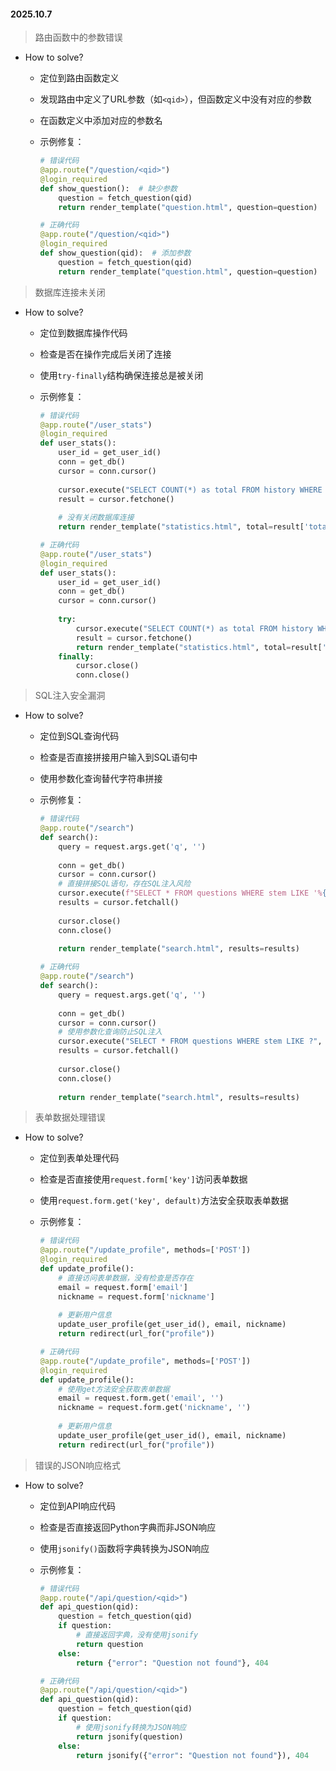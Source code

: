

#### 2025.10.7

> 路由函数中的参数错误

* How to solve?
  * 定位到路由函数定义
  * 发现路由中定义了URL参数（如`<qid>`），但函数定义中没有对应的参数
  * 在函数定义中添加对应的参数名
  * 示例修复：

    ```python
    # 错误代码
    @app.route("/question/<qid>")
    @login_required
    def show_question():  # 缺少参数
        question = fetch_question(qid)
        return render_template("question.html", question=question)
    
    # 正确代码
    @app.route("/question/<qid>")
    @login_required
    def show_question(qid):  # 添加参数
        question = fetch_question(qid)
        return render_template("question.html", question=question)
    ```

> 数据库连接未关闭

* How to solve?
  * 定位到数据库操作代码
  * 检查是否在操作完成后关闭了连接
  * 使用`try-finally`结构确保连接总是被关闭
  * 示例修复：

    ```python
    # 错误代码
    @app.route("/user_stats")
    @login_required
    def user_stats():
        user_id = get_user_id()
        conn = get_db()
        cursor = conn.cursor()
        
        cursor.execute("SELECT COUNT(*) as total FROM history WHERE user_id = ?", (user_id,))
        result = cursor.fetchone()
        
        # 没有关闭数据库连接
        return render_template("statistics.html", total=result['total'])
    
    # 正确代码
    @app.route("/user_stats")
    @login_required
    def user_stats():
        user_id = get_user_id()
        conn = get_db()
        cursor = conn.cursor()
        
        try:
            cursor.execute("SELECT COUNT(*) as total FROM history WHERE user_id = ?", (user_id,))
            result = cursor.fetchone()
            return render_template("statistics.html", total=result['total'])
        finally:
            cursor.close()
            conn.close()
    ```

> SQL注入安全漏洞

* How to solve?
  * 定位到SQL查询代码
  * 检查是否直接拼接用户输入到SQL语句中
  * 使用参数化查询替代字符串拼接
  * 示例修复：

    ```python
    # 错误代码
    @app.route("/search")
    def search():
        query = request.args.get('q', '')
        
        conn = get_db()
        cursor = conn.cursor()
        # 直接拼接SQL语句，存在SQL注入风险
        cursor.execute(f"SELECT * FROM questions WHERE stem LIKE '%{query}%'")
        results = cursor.fetchall()
        
        cursor.close()
        conn.close()
        
        return render_template("search.html", results=results)
    
    # 正确代码
    @app.route("/search")
    def search():
        query = request.args.get('q', '')
        
        conn = get_db()
        cursor = conn.cursor()
        # 使用参数化查询防止SQL注入
        cursor.execute("SELECT * FROM questions WHERE stem LIKE ?", (f'%{query}%',))
        results = cursor.fetchall()
        
        cursor.close()
        conn.close()
        
        return render_template("search.html", results=results)
    ```

> 表单数据处理错误

* How to solve?
  * 定位到表单处理代码
  * 检查是否直接使用`request.form['key']`访问表单数据
  * 使用`request.form.get('key', default)`方法安全获取表单数据
  * 示例修复：

    ```python
    # 错误代码
    @app.route("/update_profile", methods=['POST'])
    @login_required
    def update_profile():
        # 直接访问表单数据，没有检查是否存在
        email = request.form['email']
        nickname = request.form['nickname']
        
        # 更新用户信息
        update_user_profile(get_user_id(), email, nickname)
        return redirect(url_for("profile"))
    
    # 正确代码
    @app.route("/update_profile", methods=['POST'])
    @login_required
    def update_profile():
        # 使用get方法安全获取表单数据
        email = request.form.get('email', '')
        nickname = request.form.get('nickname', '')
        
        # 更新用户信息
        update_user_profile(get_user_id(), email, nickname)
        return redirect(url_for("profile"))
    ```

> 错误的JSON响应格式

* How to solve?
  * 定位到API响应代码
  * 检查是否直接返回Python字典而非JSON响应
  * 使用`jsonify()`函数将字典转换为JSON响应
  * 示例修复：

    ```python
    # 错误代码
    @app.route("/api/question/<qid>")
    def api_question(qid):
        question = fetch_question(qid)
        if question:
            # 直接返回字典，没有使用jsonify
            return question
        else:
            return {"error": "Question not found"}, 404
    
    # 正确代码
    @app.route("/api/question/<qid>")
    def api_question(qid):
        question = fetch_question(qid)
        if question:
            # 使用jsonify转换为JSON响应
            return jsonify(question)
        else:
            return jsonify({"error": "Question not found"}), 404
    ```